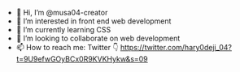 - 👋 Hi, I’m @musa04-creator
- 👀 I’m interested in front end web development 
- 🌱 I’m currently learning CSS
- 💞️ I’m looking to collaborate on web development 
- 📫 How to reach me: Twitter 👇
https://twitter.com/hary0deji_04?t=9U9efwGOyBCx0R9KVKHykw&s=09

<!---
musa04-creator/musa04-creator is a ✨ special ✨ repository because its `README.md` (this file) appears on your GitHub profile.
You can click the Preview link to take a look at your changes.
--->
